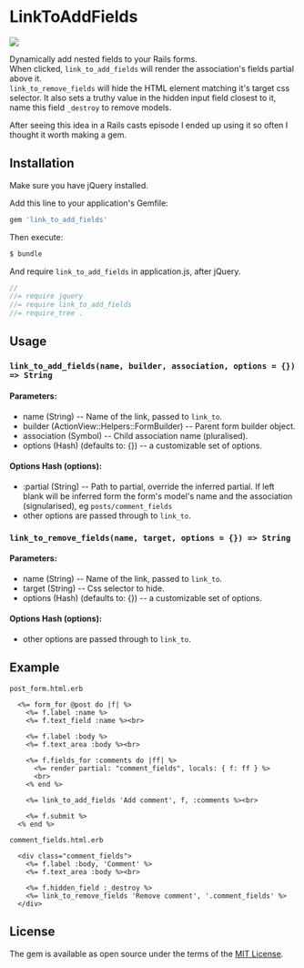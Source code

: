 # LinkToAddFields
![](https://i.imgur.com/OGnj3Af.gif) 
 
Dynamically add nested fields to your Rails forms.  
When clicked, `link_to_add_fields` will render the association's fields partial 
above it.  
`link_to_remove_fields` will hide the HTML element matching it's 
target css selector. It also sets a truthy value in the hidden input field 
closest to it, name this field `_destroy` to remove models.  

After seeing this idea in a Rails casts episode I ended up using it so often I 
thought it worth making a gem.

## Installation
Make sure you have jQuery installed.  

Add this line to your application's Gemfile:
```ruby
gem 'link_to_add_fields'
```

Then execute:
```bash
$ bundle
```

And require `link_to_add_fields` in application.js, after jQuery.
```javascript
//
//= require jquery
//= require link_to_add_fields
//= require_tree .

```

## Usage
### `link_to_add_fields(name, builder, association, options = {}) => String`
#### Parameters:
 - name (String) -- Name of the link, passed to `link_to`.
 - builder (ActionView::Helpers::FormBuilder) -- Parent form builder object.
 - association (Symbol) -- Child association name (pluralised).
 - options (Hash) (defaults to: {}) -- a customizable set of options.
#### Options Hash (options):
 - :partial (String) -- Path to partial, override the inferred partial. If left 
blank will be inferred form the form's model's name and the association 
(signularised), eg `posts/comment_fields`
 - other options are passed through to `link_to`.

### `link_to_remove_fields(name, target, options = {}) => String`
#### Parameters:
  - name (String) -- Name of the link, passed to `link_to`.
  - target (String) -- Css selector to hide.
  - options (Hash) (defaults to: {}) -- a customizable set of options.
#### Options Hash (options):
 - other options are passed through to `link_to`.

## Example
`post_form.html.erb`
```erb
  <%= form_for @post do |f| %>
    <%= f.label :name %>
    <%= f.text_field :name %><br>

    <%= f.label :body %>
    <%= f.text_area :body %><br>

    <%= f.fields_for :comments do |ff| %>
      <%= render partial: "comment_fields", locals: { f: ff } %>
      <br>
    <% end %>

    <%= link_to_add_fields 'Add comment', f, :comments %><br>

    <%= f.submit %>
  <% end %>
```
`comment_fields.html.erb`
```erb
  <div class="comment_fields">
    <%= f.label :body, 'Comment' %>
    <%= f.text_area :body %><br>

    <%= f.hidden_field :_destroy %>
    <%= link_to_remove_fields 'Remove comment', '.comment_fields' %>
  </div>
```

## License
The gem is available as open source under the terms of the [MIT License](http://opensource.org/licenses/MIT).
